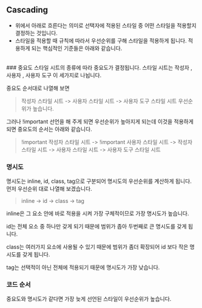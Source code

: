 ## Cascading
+ 위에서 아래로 흐른다는 의미로 선택자에 적용된 스타일 중 어떤 스타일을 적용할지 결정하는 것입니다.
+ 스타일을 적용할 때 규칙에 따라서 우선순위를 구해 스타일을 적용하게 됩니다. 적용하게 되는 핵심적인 기준들은 아래와 같습니다.
<br> 
### 중요도
스타일 시트의 종류에 따라 중요도가 결정됩니다. 스타일 시트는 작성자 , 사용자 , 사용자 도구 이 세가지로 나뉩니다.
 
중요도 순서대로 나열해 보면 
> 작성자 스타일 시트 -> 사용자 스타일 시트 -> 사용자 도구 스타일 시트 우선순위가 높습니다.

그러나 !important 선언을 해 주게 되면 우선순위가 높아지게 되는데 이것을 적용하게 되면 중요도의 순서는 아래와 같습니다.
> !important 작성자 스타일 시트 -> !important 사용자 스타일 시트 -> 작성자 스타일 시트 -> 사용자 스타일 시트 -> 사용자 도구 스타일 시트

### 명시도
명시도는 inline, id, class, tag으로 구분되어 명시도의 우선순위를 계산하게 됩니다. 먼저 우선순위 대로 나열해 보겠습니다.
> inline -> id -> class -> tag

inline은 그 요소 안에 바로 적용을 시켜 가장 구체적이므로 가장 명시도가 높습니다.

id는 전체 요소 중 하나만 갖게 되기 때문에 범위가 좁아 두번째로 큰 명시도를 갖게 됩니다.

class는 여러가지 요소에 사용될 수 있기 때문에 범위가 좀더 확장되어 id 보다 작은 명시도를 갖게 됩니다.

tag는 선택적이 아닌 전체에 적용되기 때문에 명시도가 가장 낮습니다.

### 코드 순서
중요도와 명시도가 같다면 가장 늦게 선언된 스타일이 우선순위가 높습니다. 


